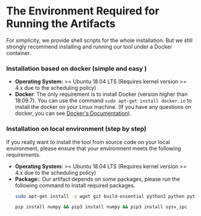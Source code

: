 # The Environment Required for Running the Artifacts
 
For simplicity, we provide shell scripts for the whole installation. But we still strongly recommend installing and running our tool under a Docker container.
 
### Installation based on docker (simple and easy )
 
- **Operating System:** >= Ubuntu 18.04 LTS (Requires kernel version >= 4.x due to the scheduling policy)
- **Docker**: The only requirement is to install Docker (version higher than 18.09.7). You can use the command `sudo apt-get install docker.io` to install the docker on your Linux machine. (If you have any questions on docker, you can see [Docker's Documentation](https://docs.docker.com/engine/install/ubuntu/)).
 
 
### Installation on local environment (step by step)
 
If you really want to install the tool from source code on your local environment, please ensure that your environment meets the following requirements.
 
- **Operating System:** >= Ubuntu 18.04 LTS (Requires kernel version >= 4.x due to the scheduling policy)
- **Package:**: Our artifact depends on some packages, please run the following command to install required packages.
  ```sh
  sudo apt-get install -y wget git build-essential python3 python python-pip python3-pip tmux cmake libtool libtool-bin automake autoconf autotools-dev m4 autopoint libboost-dev help2man gnulib bison flex texinfo zlib1g-dev libexpat1-dev libfreetype6 libfreetype6-dev libbz2-dev liblzo2-dev libtinfo-dev libssl-dev pkg-config libswscale-dev libarchive-dev liblzma-dev liblz4-dev doxygen vim intltool gcc-multilib sudo --fix-missing
  ```
  ```sh
  pip install numpy && pip3 install numpy && pip3 install sysv_ipc
  ```
